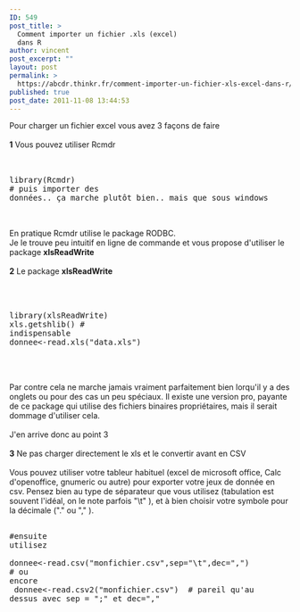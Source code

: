 ```yaml
---
ID: 549
post_title: >
  Comment importer un fichier .xls (excel)
  dans R
author: vincent
post_excerpt: ""
layout: post
permalink: >
  https://abcdr.thinkr.fr/comment-importer-un-fichier-xls-excel-dans-r/
published: true
post_date: 2011-11-08 13:44:53
---
```

Pour charger un fichier excel vous avez 3 façons de faire<br /><br /><strong>1</strong> Vous pouvez utiliser Rcmdr<br /><br /> <pre><br />library(Rcmdr) <br /># puis importer des données.. ça marche plutôt bien.. mais que sous windows<br /> </pre> <br />En pratique Rcmdr utilise le package RODBC.<br />Je le trouve peu intuitif en ligne de commande et vous propose d'utiliser le package <strong>xlsReadWrite</strong><br /><br /><strong>2</strong> Le package <strong>xlsReadWrite</strong> <br /><br /> <pre><br /> library(xlsReadWrite)<br />xls.getshlib() # indispensable<br />donnee&lt;-read.xls("data.xls")<br /> </pre> <br /><br />Par contre cela ne marche jamais vraiment parfaitement bien lorqu'il y a des onglets ou pour des cas un peu spéciaux. Il existe une version pro, payante de ce package qui utilise des fichiers binaires propriétaires, mais il serait dommage d'utiliser cela.<br /><br />J'en arrive donc au point 3<br /><br /><strong>3</strong> Ne pas charger directement le xls et le convertir avant en CSV<br /><br />Vous pouvez utiliser votre tableur habituel (excel de microsoft office, Calc d'openoffice, gnumeric ou autre) pour exporter votre jeux de donnée en csv. Pensez bien au type de séparateur que vous utilisez (tabulation est souvent l'idéal, on le note parfois "\t" ), et à bien choisir votre symbole pour la décimale ("." ou "," ).<br /> <pre><br />#ensuite utilisez<br /> donnee&lt;-read.csv("monfichier.csv",sep="\t",dec=",")<br /># ou encore<br /> donnee&lt;-read.csv2("monfichier.csv")  # pareil qu'au dessus avec sep = ";" et dec="," <br /></pre> <br /><br /><br /><br /><br /><br /><br /><br />